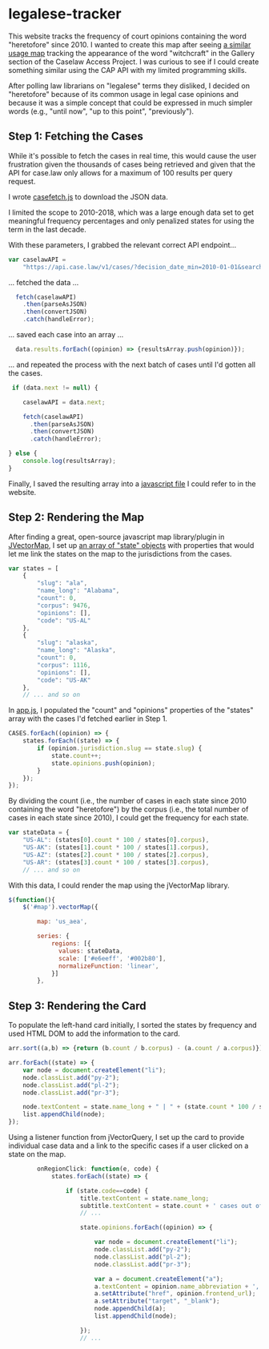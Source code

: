 # legalese-tracker
This website tracks the frequency of court opinions containing the word "heretofore" since 2010.  I wanted to create this map after seeing [a similar usage map](https://case.law/gallery/witchcraft) tracking the appearance of the word "witchcraft" in the Gallery section of the Caselaw Access Project.  I was curious to see if I could create something similar using the CAP API with my limited programming skills.

After polling law librarians on "legalese" terms they disliked, I decided on "heretofore" because of its common usage in legal case opinions and because it was a simple concept that could be expressed in much simpler words (e.g., "until now", "up to this point", "previously").

## Step 1: Fetching the Cases
While it's possible to fetch the cases in real time, this would cause the user frustration given the thousands of cases being retrieved and given that the API for case.law only allows for a maximum of 100 results per query request.  

I wrote [casefetch.js](https://github.com/njyoon/legalese-tracker/blob/master/js/casefetch.js) to download the JSON data.

I limited the scope to 2010-2018, which was a large enough data set to get meaningful frequency percentages and only penalized states for using the term in the last decade.  

With these parameters, I grabbed the relevant correct API endpoint...
```javascript
var caselawAPI =
    "https://api.case.law/v1/cases/?decision_date_min=2010-01-01&search='heretofore'";
```
... fetched the data ...
```javascript
  fetch(caselawAPI)
    .then(parseAsJSON)
    .then(convertJSON)
    .catch(handleError);
```
... saved each case into an array ...
```javascript
  data.results.forEach((opinion) => {resultsArray.push(opinion)});
```
... and repeated the process with the next batch of cases until I'd gotten all the cases.
```javascript
 if (data.next != null) {  

    caselawAPI = data.next;  

    fetch(caselawAPI) 
      .then(parseAsJSON)
      .then(convertJSON)
      .catch(handleError);

} else { 
    console.log(resultsArray);  
}
```
Finally, I saved the resulting array into a [javascript file](https://github.com/njyoon/legalese-tracker/blob/master/js/cases.js) I could refer to in the website.

## Step 2: Rendering the Map
After finding a great, open-source javascript map library/plugin in [JVectorMap](http://jvectormap.com/), I set up [an array of "state" objects](https://github.com/njyoon/legalese-tracker/blob/master/js/states.js) with properties that would let me link the states on the map to the jurisdictions from the cases.

```javascript
var states = [
    {
        "slug": "ala",
        "name_long": "Alabama",
        "count": 0,
        "corpus": 9476,
        "opinions": [],
        "code": "US-AL"
    },
    {
        "slug": "alaska",
        "name_long": "Alaska",
        "count": 0,
        "corpus": 1116,
        "opinions": [],
        "code": "US-AK"
    },
    // ... and so on
```

In [app.js](https://github.com/njyoon/legalese-tracker/blob/master/js/app.js), I populated the "count" and "opinions" properties of the "states" array with the cases I'd fetched earlier in Step 1.
```javascript
CASES.forEach((opinion) => {
    states.forEach((state) => {
        if (opinion.jurisdiction.slug == state.slug) {
            state.count++;
            state.opinions.push(opinion);
        }
    });
});
```

By dividing the count (i.e., the number of cases in each state since 2010 containing the word "heretofore") by the corpus (i.e., the total number of cases in each state since 2010), I could get the frequency for each state.
```javascript
var stateData = {
    "US-AL": (states[0].count * 100 / states[0].corpus),
    "US-AK": (states[1].count * 100 / states[1].corpus),
    "US-AZ": (states[2].count * 100 / states[2].corpus),
    "US-AR": (states[3].count * 100 / states[3].corpus),
    // ... and so on
```
With this data, I could render the map using the jVectorMap library.
```javascript
$(function(){
    $('#map').vectorMap({

        map: 'us_aea',

        series: {
            regions: [{
              values: stateData,
              scale: ['#e6eeff', '#002b80'], 
              normalizeFunction: 'linear',
            }]
        },
```

## Step 3: Rendering the Card
To populate the left-hand card initially, I sorted the states by frequency and used HTML DOM to add the information to the card.
```javascript
arr.sort((a,b) => {return (b.count / b.corpus) - (a.count / a.corpus)});

arr.forEach((state) => {
    var node = document.createElement("li");
    node.classList.add("py-2");
    node.classList.add("pl-2");
    node.classList.add("pr-3");

    node.textContent = state.name_long + " | " + (state.count * 100 / state.corpus).toFixed(2) + "%";
    list.appendChild(node);
});
```
Using a listener function from jVectorQuery, I set up the card to provide individual case data and a link to the specific cases if a user clicked on a state on the map.
```javascript
        onRegionClick: function(e, code) {  
            states.forEach((state) => {  

                if (state.code==code) {  
                    title.textContent = state.name_long;  
                    subtitle.textContent = state.count + ' cases out of ' + state.corpus +'  ('+stateData[code].toFixed(2)+'%)';  
                    // ...

                    state.opinions.forEach((opinion) => {

                        var node = document.createElement("li");
                        node.classList.add("py-2");
                        node.classList.add("pl-2");
                        node.classList.add("pr-3");

                        var a = document.createElement("a");
                        a.textContent = opinion.name_abbreviation + ', ' + opinion.citations[0].cite + ' (' + opinion.decision_date.substring(0,4) + ')';
                        a.setAttribute("href", opinion.frontend_url);
                        a.setAttribute("target", "_blank");
                        node.appendChild(a);
                        list.appendChild(node);

                    });
                    // ...
```